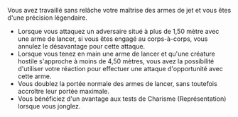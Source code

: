 ﻿---
id: combat_feats_fr.md#expert-en-armes-de-jet
name: Expert en armes de jet
---
Vous avez travaillé sans relâche votre maîtrise des armes de jet et vous êtes d'une précision légendaire.

* Lorsque vous attaquez un adversaire situé à plus de 1,50 mètre avec une arme de lancer, si vous êtes engagé au corps-à-corps, vous annulez le désavantage pour cette attaque.
* Lorsque vous tenez en main une arme de lancer et qu'une créature hostile s'approche à moins de 4,50 mètres, vous avez la possibilité d'utiliser votre réaction pour effectuer une attaque d'opportunité avec cette arme.
* Vous doublez la portée normale des armes de lancer, sans toutefois accroître leur portée maximale.
* Vous bénéficiez d'un avantage aux tests de Charisme (Représentation) lorsque vous jonglez.

